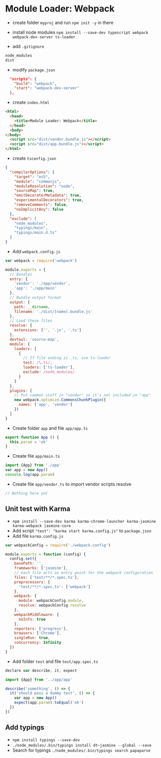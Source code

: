 # Module Loader: Webpack

- create folder `myproj` and run `npm init -y` in there
- install node modules `npm install --save-dev typescript webpack webpack-dev-server ts-loader`

- add `.gitignore`

```bash
node_modules
dist
```

- modify `package.json`

```json
  "scripts": {
    "build": "webpack",
    "start": "webpack-dev-server"
  },
```

- create `index.html`

```html
<html>
  <head>
    <title>Module Loader: Webpack</title>
  </head>
  <body>
</body>
  <script src="dist/vendor.bundle.js"></script>
  <script src="dist/app.bundle.js"></script>
</html>
```

- create `tsconfig.json`

```json
{
  "compilerOptions": {
    "target": "es5",
    "module": "commonjs",
    "moduleResolution": "node",
    "sourceMap": true,
    "emitDecoratorMetadata": true,
    "experimentalDecorators": true,
    "removeComments": false,
    "noImplicitAny": false
  },
  "exclude": [
    "node_modules",
    "typings/main",
    "typings/main.d.ts"
  ]
}
```

- Add `webpack.config.js`

```javascript
var webpack = require('webpack')

module.exports = {
  // Bundles
  entry: {
    'vendor': './app/vendor',
    'app': './app/main'
  },
  // Bundle output format
  output: {
    path: __dirname,
    filename: './dist/[name].bundle.js'
  },
  // Load these files
  resolve: {
    extensions: ['', '.js', '.ts']
  },
  devtool: 'source-map',
  module: {
    loaders: [
      {
        // If file ending is .ts, use ts-loader
        test: /\.ts/,
        loaders: ['ts-loader'],
        exclude: /node_modules/
      }
    ]
  },
  plugins: [
    // Put common stuff in "vendor" so it's not included in "app"
    new webpack.optimize.CommonsChunkPlugin({
      names: ['app', 'vendor']
    })
  ]
}
```

- Create folder `app` and file `app/app.ts`

```javascript
export function App () {
  this.param = 'ok'
}
```

- Create file `app/main.ts`

```javascript
import {App} from './app'
var app = new App()
console.log(app.param)
```

- Create file `app/vendor.ts` to import vendor scripts resolve
```javascript
// Nothing here yet
```

## Unit test with Karma

- `npm install --save-dev karma karma-chrome-launcher karma-jasmine karma-webpack jasmine-core`
- Add script `"test": "karma start karma.config.js"` to `package.json`
- Add file `karma.config.js`

```javascript
var webpackConfig = require('./webpack.config')

module.exports = function (config) {
  config.set({
    basePath: '',
    frameworks: ['jasmine'],
    // each file acts as entry point for the webpack configuration
    files: ['test/**/*.spec.ts'],
    preprocessors: {
      'test/**/*.spec.ts': ['webpack']
    },
    webpack: {
      module: webpackConfig.module,
      resolve: webpackConfig.resolve
    },
    webpackMiddleware: {
      noInfo: true
    },
    reporters: ['progress'],
    browsers: ['Chrome'],
    singleRun: true,
    concurrency: Infinity
  })
}
```

- Add folder `test` and file `test/app.spec.ts`

```javascript
declare var describe, it, expect

import {App} from '../app/app'

describe('something', () => {
  it('should pass a dummy test', () => {
    var app = new App()
    expect(app.param).toEqual('ok')
  })
})
```

## Add typings

- `npm install typings --save-dev`
- `./node_modules/.bin/typings install dt~jasmine --global --save`
- Search for typings `./node_modules/.bin/typings search papaparse`